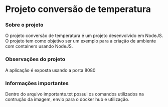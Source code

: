 # Projeto conversão de temperatura

### Sobre o projeto
O projeto conversão de temperatura é um projeto desenvolvido em NodeJS. O projeto tem como objetivo ser um exemplo para a criação de ambiente com containers usando NodeJS.

### Observações do projeto
A aplicação é exposta usando a porta 8080

### Informações importantes
Dentro do arquivo importante.txt possui os comandos utilizados na contrução da imagem, envio para o docker hub e utilização.
